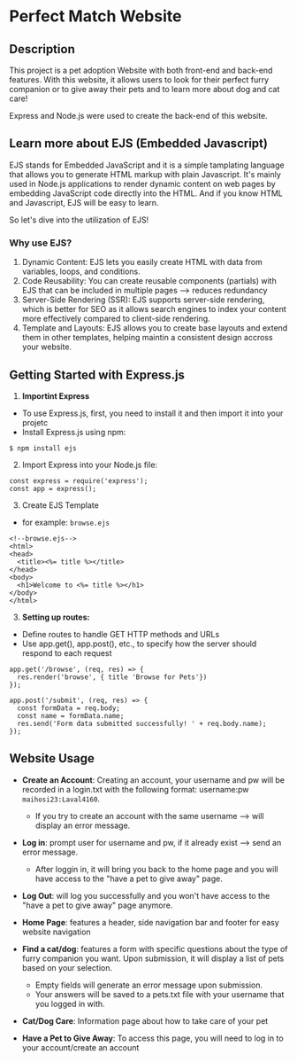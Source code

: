 # Perfect Match Website
## Description
This project is a pet adoption Website with both front-end and back-end features. With this website, it allows users to look for their perfect furry companion or to give away their pets and to learn more about dog and cat care!

Express and Node.js were used to create the back-end of this website.

## Learn more about EJS (Embedded Javascript)
EJS stands for Embedded JavaScript and it is a simple tamplating language that allows you to generate HTML markup with plain Javascript. 
It's mainly used in Node.js applications to render dynamic content on web pages by embedding JavaScript code directly into the HTML. And if you know HTML and Javascript, EJS will be easy to learn. 

So let's dive into the utilization of EJS!

### Why use EJS?
1. Dynamic Content: EJS lets you easily create HTML with data from variables, loops, and conditions.
2. Code Reusability: You can create reusable components (partials) with EJS that can be included in multiple pages --> reduces redundancy
3. Server-Side Rendering (SSR): EJS supports server-side rendering, which is better for SEO as it allows search engines to index your content more effectively compared to client-side rendering.
4. Template and Layouts: EJS allows you to create base layouts and extend them in other templates, helping maintin a consistent design accross your website.

## Getting Started with Express.js
1. **Importint Express**
- To use Express.js, first, you need to install it and then import it into your projetc
- Install Express.js using npm:
```
$ npm install ejs
```
2. Import Express into your Node.js file:
```
const express = require('express');
const app = express();
```

3. Create EJS Template
- for example: `browse.ejs`
```
<!--browse.ejs-->
<html>
<head>
  <title><%= title %></title>
</head>
<body>
  <h1>Welcome to <%= title %></h1>
</body>
</html>
```

3. **Setting up routes:**
- Define routes to handle GET HTTP methods and URLs
- Use app.get(), app.post(), etc., to specify how the server should respond to 
each request
```
app.get('/browse', (req, res) => {
  res.render('browse', { title 'Browse for Pets'})
});

app.post('/submit', (req, res) => {
  const formData = req.body;
  const name = formData.name;
  res.send('Form data submitted successfully! ' + req.body.name);
});

```

  ## Website Usage
  - **Create an Account**: Creating an account, your username and pw will be recorded in a login.txt with the following format: username:pw `maihosi23:Laval4160`.
      - If you try to create an account with the same username --> will display an error message.
        
  - **Log in**: prompt user for username and pw, if it already exist --> send an error message.
      - After loggin in, it will bring you back to the home page and you will have access to the "have a pet to give away" page.
        
  - **Log Out**: will log you successfully and you won't have access to the "have a pet to give away" page anymore.
    
  - **Home Page**: features a header, side navigation bar and footer for easy website navigation
    
  - **Find a cat/dog**: features a form with specific questions about the type of furry companion you want. Upon submission, it will display a list of pets based on your selection.
      - Empty fields will generate an error message upon submission.
      - Your answers will be saved to a pets.txt file with your username that you logged in with.
        
  - **Cat/Dog Care**: Information page about how to take care of your pet

  - **Have a Pet to Give Away**: To access this page, you will need to log in to your account/create an account
 









